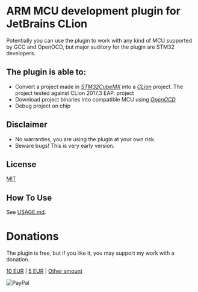 ARM MCU development plugin for JetBrains CLion 
====

Potentially you can use the plugin to work with any kind of MCU supported by GCC and OpenOCD, but major auditory for 
the plugin are STM32 developers. 

The plugin is able to:
---
 * Convert a project made in *[STM32CubeMX](http://www.st.com/en/development-tools/stm32cubemx.html)* into a  *[CLion](https://www.jetbrains.com/clion/)* project. The project tested against CLion 2017.3 EAP.
 project
 * Download project binaries into compatible MCU using *[OpenOCD](http://openocd.org/)*
 * Debug project on chip
 

Disclaimer
---
 * No warranties, you are using the plugin at your own risk.
 * Beware bugs! This is very early version.

License
---
[MIT](LICENSE.txt)

How To Use
---
See [USAGE.md](USAGE.md).

Donations
===
 
The plugin is free, but if you like it, you may support my work with a 
donation. 

[10 EUR](https://paypal.me/elmot/10eur) |
[5 EUR](https://paypal.me/elmot/5eur) |
[Other amount](https://paypal.me/elmot)

![PayPal](https://www.paypalobjects.com/webstatic/mktg/Logo/pp-logo-100px.png) 
